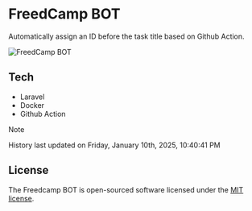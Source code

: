 # FreedCamp BOT

Automatically assign an ID before the task title based on Github Action.

![FreedCamp BOT](https://repository-images.githubusercontent.com/737932867/7d34798b-2680-471c-b089-a78a718d3d6a)

## Tech

- Laravel
- Docker
- Github Action

> [!NOTE]  
> History last updated on Friday, January 10th, 2025, 10:40:41 PM

## License

The Freedcamp BOT is open-sourced software licensed under the [MIT license](https://opensource.org/licenses/MIT).
